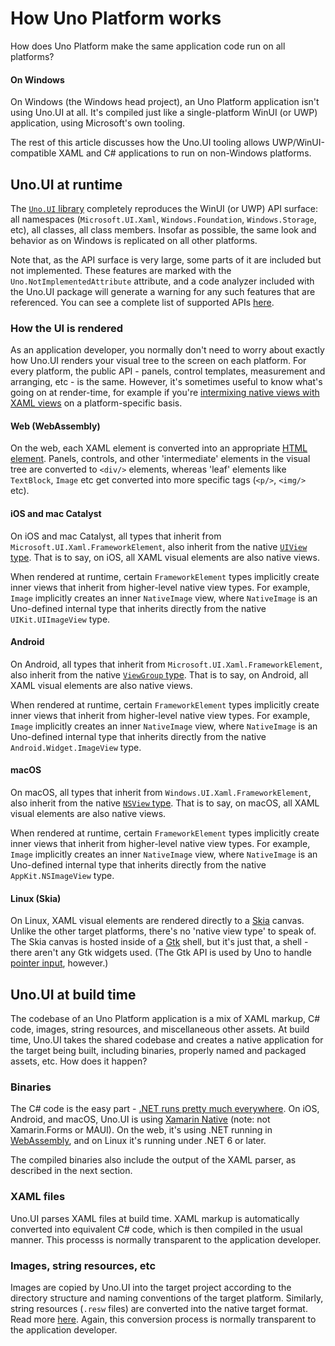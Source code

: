 # How Uno Platform works

How does Uno Platform make the same application code run on all platforms? 

#### On Windows

On Windows (the Windows head project), an Uno Platform application isn't using Uno.UI at all. It's compiled just like a single-platform WinUI (or UWP) application, using Microsoft's own tooling.

The rest of this article discusses how the Uno.UI tooling allows UWP/WinUI-compatible XAML and C# applications to run on non-Windows platforms.

## Uno.UI at runtime

The [`Uno.UI` library](https://www.nuget.org/packages/Uno.UI/) completely reproduces the WinUI (or UWP) API surface: all namespaces (`Microsoft.UI.Xaml`, `Windows.Foundation`, `Windows.Storage`, etc), all classes, all class members. Insofar as possible, the same look and behavior as on Windows is replicated on all other platforms.

Note that, as the API surface is very large, some parts of it are included but not implemented. These features are marked with the `Uno.NotImplementedAttribute` attribute, and a code analyzer included with the Uno.UI package will generate a warning for any such features that are referenced. You can see a complete list of supported APIs [here](implemented-views.md).

### How the UI is rendered

As an application developer, you normally don't need to worry about exactly how Uno.UI renders your visual tree to the screen on each platform. For every platform, the public API - panels, control templates, measurement and arranging, etc - is the same. However, it's sometimes useful to know what's going on at render-time, for example if you're [intermixing native views with XAML views](native-views.md) on a platform-specific basis.

#### Web (WebAssembly)

On the web, each XAML element is converted into an appropriate [HTML element](https://developer.mozilla.org/en-US/docs/Glossary/Element). Panels, controls, and other 'intermediate' elements in the visual tree are converted to `<div/>` elements, whereas 'leaf' elements like `TextBlock`, `Image` etc get converted into more specific tags (`<p/>`, `<img/>` etc).

#### iOS and mac Catalyst

On iOS and mac Catalyst, all types that inherit from `Microsoft.UI.Xaml.FrameworkElement`, also inherit from the native [`UIView` type](https://docs.microsoft.com/en-us/dotnet/api/uikit.uiview). That is to say, on iOS, all XAML visual elements are also native views.

When rendered at runtime, certain `FrameworkElement` types implicitly create inner views that inherit from higher-level native view types. For example, `Image` implicitly creates an inner `NativeImage` view, where `NativeImage` is an Uno-defined internal type that inherits directly from the native `UIKit.UIImageView` type.

#### Android

On Android, all types that inherit from `Microsoft.UI.Xaml.FrameworkElement`, also inherit from the native [`ViewGroup` type](https://docs.microsoft.com/en-us/dotnet/api/android.views.viewgroup). That is to say, on Android, all XAML visual elements are also native views.

When rendered at runtime, certain `FrameworkElement` types implicitly create inner views that inherit from higher-level native view types. For example, `Image` implicitly creates an inner `NativeImage` view, where `NativeImage` is an Uno-defined internal type that inherits directly from the native `Android.Widget.ImageView` type.

#### macOS

On macOS, all types that inherit from `Windows.UI.Xaml.FrameworkElement`, also inherit from the native [`NSView` type](https://docs.microsoft.com/en-us/dotnet/api/appkit.nsview). That is to say, on macOS, all XAML visual elements are also native views.

When rendered at runtime, certain `FrameworkElement` types implicitly create inner views that inherit from higher-level native view types. For example, `Image` implicitly creates an inner `NativeImage` view, where `NativeImage` is an Uno-defined internal type that inherits directly from the native `AppKit.NSImageView` type.

#### Linux (Skia)

On Linux, XAML visual elements are rendered directly to a [Skia](https://skia.org/) canvas. Unlike the other target platforms, there's no 'native view type' to speak of. The Skia canvas is hosted inside of a [Gtk](https://www.gtk.org/) shell, but it's just that, a shell - there aren't any Gtk widgets used. (The Gtk API is used by Uno to handle [pointer input](features/pointers-keyboard-and-other-user-inputs.md), however.)

## Uno.UI at build time

The codebase of an Uno Platform application is a mix of XAML markup, C# code, images, string resources, and miscellaneous other assets. At build time, Uno.UI takes the shared codebase and creates a native application for the target being built, including binaries, properly named and packaged assets, etc. How does it happen?

### Binaries

The C# code is the easy part - [.NET runs pretty much everywhere](https://docs.microsoft.com/en-us/dotnet/core/introduction). On iOS, Android, and macOS, Uno.UI is using [Xamarin Native](https://dotnet.microsoft.com/learn/xamarin/what-is-xamarin) (note: not Xamarin.Forms or MAUI). On the web, it's using .NET running in [WebAssembly](https://webassembly.org/), and on Linux it's running under .NET 6 or later.

The compiled binaries also include the output of the XAML parser, as described in the next section.

### XAML files

Uno.UI parses XAML files at build time. XAML markup is automatically converted into equivalent C# code, which is then compiled in the usual manner. This processs is normally transparent to the application developer.

### Images, string resources, etc

Images are copied by Uno.UI into the target project according to the directory structure and naming conventions of the target platform. Similarly, string resources (`.resw` files) are converted into the native target format. Read more [here](features/working-with-assets.md). Again, this conversion process is normally transparent to the application developer.
